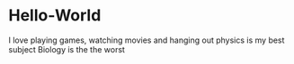 # Hello-World
I love playing games, watching movies and hanging out
physics is my best subject 
Biology is the the worst
